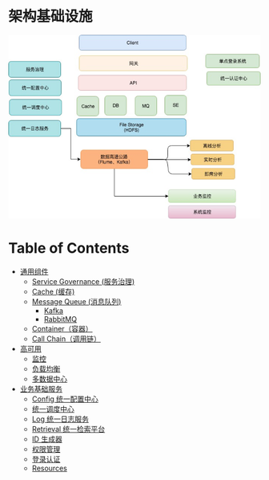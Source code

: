 # 架构基础设施

![](_pic/infrastructure.jpg)

Table of Contents
=================

   * [通用组件](#通用组件)
      * [<a href="KS-ServiceGovernance/README.md">Service Governance (服务治理)</a>](#service-governance-服务治理)
      * [<a href="KS-Cache/README.md">Cache (缓存)</a>](#cache-缓存)
      * [<a href="KS-MQ/README.md">Message Queue (消息队列)</a>](#message-queue-消息队列)
         * [Kafka](#kafka)
         * [RabbitMQ](#rabbitmq)
      * [<a href="KS-CallChain/README.md">Container（容器）</a>](#container容器)
      * [<a href="KS-CallChain/README.md">Call Chain（调用链）</a>](#call-chain调用链)
   * [高可用](#高可用)
      * [<a href="KS-Infra-HA/Monitor/README.md">监控</a>](#监控)
      * [<a href="KS-Infra-HA/LoadBalancing/README.md">负载均衡</a>](#负载均衡)
      * [<a href="KS-Infra-HA/Multi-DataCenter/README.md">多数据中心</a>](#多数据中心)
   * [业务基础服务](#业务基础服务)
      * [<a href="biz-infra/configure/README.md">Config 统一配置中心</a>](#config-统一配置中心)
      * [<a href="biz-infra/scheduling/README.md">统一调度中心</a>](#统一调度中心)
      * [<a href="biz-infra/log/README.md">Log 统一日志服务</a>](#log-统一日志服务)
      * [Retrieval 统一检索平台](#retrieval-统一检索平台)
      * [<a href="biz-infra/id-generator/README.md">ID 生成器</a>](#id-生成器)
      * [<a href="authority/README.md">权限管理</a>](#权限管理)
      * [<a href="login/README.md">登录认证</a>](#登录认证)
      * [Resources](#resources)

